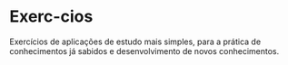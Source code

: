 # Exerc-cios
Exercícios de aplicações de estudo mais simples, para a prática de conhecimentos já sabidos e desenvolvimento de novos conhecimentos.
